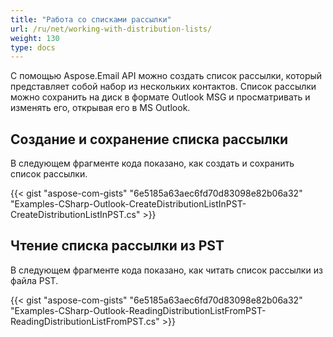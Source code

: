 ```yaml
---
title: "Работа со списками рассылки"
url: /ru/net/working-with-distribution-lists/
weight: 130
type: docs
---
```



С помощью Aspose.Email API можно создать список рассылки, который представляет собой набор из нескольких контактов. Список рассылки можно сохранить на диск в формате Outlook MSG и просматривать и изменять его, открывая его в MS Outlook.

## **Создание и сохранение списка рассылки**

В следующем фрагменте кода показано, как создать и сохранить список рассылки.

{{< gist "aspose-com-gists" "6e5185a63aec6fd70d83098e82b06a32" "Examples-CSharp-Outlook-CreateDistributionListInPST-CreateDistributionListInPST.cs" >}}

## **Чтение списка рассылки из PST**

В следующем фрагменте кода показано, как читать список рассылки из файла PST.

{{< gist "aspose-com-gists" "6e5185a63aec6fd70d83098e82b06a32" "Examples-CSharp-Outlook-ReadingDistributionListFromPST-ReadingDistributionListFromPST.cs" >}}
